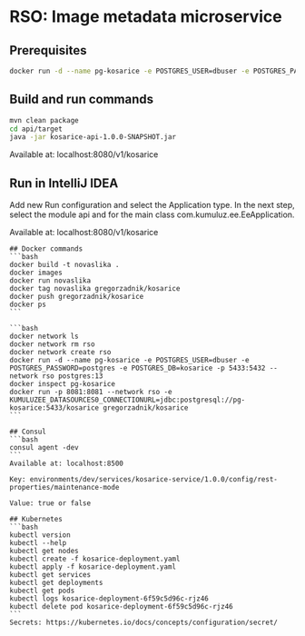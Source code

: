 # RSO: Image metadata microservice

## Prerequisites

```bash
docker run -d --name pg-kosarice -e POSTGRES_USER=dbuser -e POSTGRES_PASSWORD=postgres -e POSTGRES_DB=kosarice -p 5433:5432 postgres:13
```

## Build and run commands
```bash
mvn clean package
cd api/target
java -jar kosarice-api-1.0.0-SNAPSHOT.jar
```
Available at: localhost:8080/v1/kosarice

## Run in IntelliJ IDEA
Add new Run configuration and select the Application type. In the next step, select the module api and for the main class com.kumuluz.ee.EeApplication.

Available at: localhost:8080/v1/kosarice
~~~~
## Docker commands
```bash 
docker build -t novaslika .   
docker images
docker run novaslika    
docker tag novaslika gregorzadnik/kosarice   
docker push gregorzadnik/kosarice
docker ps
```

```bash
docker network ls  
docker network rm rso
docker network create rso
docker run -d --name pg-kosarice -e POSTGRES_USER=dbuser -e POSTGRES_PASSWORD=postgres -e POSTGRES_DB=kosarice -p 5433:5432 --network rso postgres:13
docker inspect pg-kosarice
docker run -p 8081:8081 --network rso -e KUMULUZEE_DATASOURCES0_CONNECTIONURL=jdbc:postgresql://pg-kosarice:5433/kosarice gregorzadnik/kosarice
```

## Consul
```bash
consul agent -dev
```
Available at: localhost:8500

Key: environments/dev/services/kosarice-service/1.0.0/config/rest-properties/maintenance-mode

Value: true or false

## Kubernetes
```bash
kubectl version
kubectl --help
kubectl get nodes
kubectl create -f kosarice-deployment.yaml 
kubectl apply -f kosarice-deployment.yaml 
kubectl get services 
kubectl get deployments
kubectl get pods
kubectl logs kosarice-deployment-6f59c5d96c-rjz46
kubectl delete pod kosarice-deployment-6f59c5d96c-rjz46
```
Secrets: https://kubernetes.io/docs/concepts/configuration/secret/

